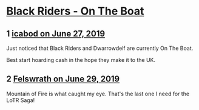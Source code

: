 # [Black Riders - On The Boat](https://community.fantasyflightgames.com/topic/296849-black-riders-on-the-boat/)

## 1 [icabod on June 27, 2019](https://community.fantasyflightgames.com/topic/296849-black-riders-on-the-boat/?do=findComment&comment=3729706)

Just noticed that Black Riders and Dwarrowdelf are currently On The Boat.

Best start hoarding cash in the hope they make it to the UK.

## 2 [Felswrath on June 29, 2019](https://community.fantasyflightgames.com/topic/296849-black-riders-on-the-boat/?do=findComment&comment=3730797)

Mountain of Fire is what caught my eye. That's the last one I need for the LoTR Saga!

